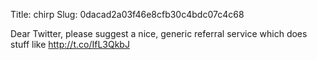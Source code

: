 Title: chirp
Slug: 0dacad2a03f46e8cfb30c4bdc07c4c68

Dear Twitter, please suggest a nice, generic referral service which does stuff like <a href="http://t.co/IfL3QkbJ">http://t.co/IfL3QkbJ</a>
